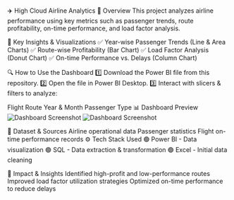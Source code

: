 ✈️ High Cloud Airline Analytics
🚀 Overview
This project analyzes airline performance using key metrics such as passenger trends, route profitability, on-time performance, and load factor analysis.

📌 Key Insights & Visualizations
✅ Year-wise Passenger Trends (Line & Area Charts)
✅ Route-wise Profitability (Bar Chart)
✅ Load Factor Analysis (Donut Chart)
✅ On-time Performance vs. Delays (Column Chart)

🔍 How to Use the Dashboard
1️⃣ Download the Power BI file from this repository.
2️⃣ Open the file in Power BI Desktop.
3️⃣ Interact with slicers & filters to analyze:

Flight Route
Year & Month
Passenger Type
📊 Dashboard Preview
![Dashboard Screenshot](./dashboard_pic1.png)
![Dashboard Screenshot](./dashboard_pic2.png)

📂 Dataset & Sources
Airline operational data
Passenger statistics
Flight on-time performance records
⚙️ Tech Stack Used
🟢 Power BI - Data visualization
🟢 SQL - Data extraction & transformation
🟢 Excel - Initial data cleaning

🚀 Impact & Insights
Identified high-profit and low-performance routes
Improved load factor utilization strategies
Optimized on-time performance to reduce delays
